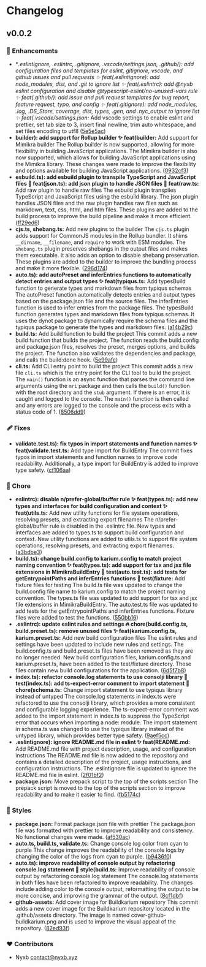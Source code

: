 # Changelog


## v0.0.2


### 🚀 Enhancements

  - **.eslintignore, .eslintrc, .gitignore, .vscode/settings.json, .github/*): add configuration files and templates for eslint, gitignore, vscode, and github issues and pull requests ✨ feat(.eslintignore): add node_modules, dist, and .git to ignore list ✨ feat(.eslintrc): add @nyxb eslint configuration and disable @typescript-eslint/no-unused-vars rule ✨ feat(.github/*): add issue and pull request templates for bug report, feature request, typo, and config ✨ feat(.gitignore): add node_modules, *.log, .DS_Store, coverage, dist, types, .gen, and .nyc_output to ignore list ✨ feat(.vscode/settings.json:** Add vscode settings to enable eslint and prettier, set tab size to 3, insert final newline, trim auto whitespace, and set files encoding to utf8 ([5e5e5ac](https://github.com/nyxblabs/buildkarium/commit/5e5e5ac))
  - **builder): add support for Rollup builder ✨ feat(builder:** Add support for Mimikra builder The Rollup builder is now supported, allowing for more flexibility in building JavaScript applications. The Mimikra builder is also now supported, which allows for building JavaScript applications using the Mimikra library. These changes were made to improve the flexibility and options available for building JavaScript applications. ([0932cf3](https://github.com/nyxblabs/buildkarium/commit/0932cf3))
  - **esbuild.ts): add esbuild plugin to transpile TypeScript and JavaScript files 🎉 feat(json.ts): add json plugin to handle JSON files 🎉 feat(raw.ts:** Add raw plugin to handle raw files The esbuild plugin transpiles TypeScript and JavaScript files using the esbuild library. The json plugin handles JSON files and the raw plugin handles raw files such as markdown, text, css, html, and htm files. These plugins are added to the build process to improve the build pipeline and make it more efficient. ([ff29ed6](https://github.com/nyxblabs/buildkarium/commit/ff29ed6))
  - **cjs.ts, shebang.ts:** Add new plugins to the builder The `cjs.ts` plugin adds support for CommonJS modules in the Rollup bundler. It shims `__dirname`, `__filename`, and `require` to work with ESM modules. The `shebang.ts` plugin preserves shebangs in the output files and makes them executable. It also adds an option to disable shebang preservation. These plugins are added to the builder to improve the bundling process and make it more flexible. ([296d174](https://github.com/nyxblabs/buildkarium/commit/296d174))
  - **auto.ts): add autoPreset and inferEntries functions to automatically detect entries and output types ✨ feat(typiqus.ts:** Add typesBuild function to generate types and markdown files from typiqus schemas The autoPreset function automatically detects entries and output types based on the package.json file and the source files. The inferEntries function is used to infer entries from the package files. The typesBuild function generates types and markdown files from typiqus schemas. It uses the dynot package to dynamically require the schema files and the typiqus package to generate the types and markdown files. ([a14b29c](https://github.com/nyxblabs/buildkarium/commit/a14b29c))
  - **build.ts:** Add build function to build the project This commit adds a new build function that builds the project. The function reads the build.config and package.json files, resolves the preset, merges options, and builds the project. The function also validates the dependencies and package, and calls the build:done hook. ([5e99afe](https://github.com/nyxblabs/buildkarium/commit/5e99afe))
  - **cli.ts:** Add CLI entry point to build the project This commit adds a new file `cli.ts` which is the entry point for the CLI tool to build the project. The `main()` function is an async function that parses the command line arguments using the `mri` package and then calls the `build()` function with the root directory and the `stub` argument. If there is an error, it is caught and logged to the console. The `main()` function is then called and any errors are logged to the console and the process exits with a status code of 1. ([8506dd9](https://github.com/nyxblabs/buildkarium/commit/8506dd9))

### 🩹 Fixes

  - **validate.test.ts): fix typos in import statements and function names ✨ feat(validate.test.ts:** Add type import for BuildEntry The commit fixes typos in import statements and function names to improve code readability. Additionally, a type import for BuildEntry is added to improve type safety. ([cf106aa](https://github.com/nyxblabs/buildkarium/commit/cf106aa))

### 🏡 Chore

  - **eslintrc): disable n/prefer-global/buffer rule ✨ feat(types.ts): add new types and interfaces for build configuration and context ✨ feat(utils.ts:** Add new utility functions for file system operations, resolving presets, and extracting export filenames The n/prefer-global/buffer rule is disabled in the .eslintrc file. New types and interfaces are added to types.ts to support build configuration and context. New utility functions are added to utils.ts to support file system operations, resolving presets, and extracting export filenames. ([a3bdbe3](https://github.com/nyxblabs/buildkarium/commit/a3bdbe3))
  - **build.ts): change build.config to karium.config to match project naming convention ✨ feat(types.ts): add support for tsx and jsx file extensions in MimikraBuildEntry 🔬 test(auto.test.ts): add tests for getEntrypointPaths and inferEntries functions 🔬 test(fixture:** Add fixture files for testing The build.ts file was updated to change the build.config file name to karium.config to match the project naming convention. The types.ts file was updated to add support for tsx and jsx file extensions in MimikraBuildEntry. The auto.test.ts file was updated to add tests for the getEntrypointPaths and inferEntries functions. Fixture files were added to test the functions. ([550bb16](https://github.com/nyxblabs/buildkarium/commit/550bb16))
  - **.eslintrc): update eslint rules and settings 🔥 chore(build.config.ts, build.preset.ts): remove unused files ✨ feat(karium.config.ts, karium.preset.ts:** Add new build configuration files The eslint rules and settings have been updated to include new rules and settings. The build.config.ts and build.preset.ts files have been removed as they are no longer needed. New build configuration files, karium.config.ts and karium.preset.ts, have been added to the test/fixture directory. These files contain new build configurations for the application. ([6d5f7b8](https://github.com/nyxblabs/buildkarium/commit/6d5f7b8))
  - **index.ts): refactor console.log statements to use consolji library 🚨 test(index.ts): add ts-expect-error comment to import statement 🔧 chore(schema.ts:** Change import statement to use typiqus library instead of untyped The console.log statements in index.ts were refactored to use the consolji library, which provides a more consistent and configurable logging experience. The ts-expect-error comment was added to the import statement in index.ts to suppress the TypeScript error that occurs when importing a node: module. The import statement in schema.ts was changed to use the typiqus library instead of the untyped library, which provides better type safety. ([9aef5cc](https://github.com/nyxblabs/buildkarium/commit/9aef5cc))
  - **.eslintignore): ignore README.md file in eslint ✨ feat(README.md:** Add README.md file with project description, usage, and configuration instructions The README.md file is now added to the repository and contains a detailed description of the project, usage instructions, and configuration instructions. The .eslintignore file is updated to ignore the README.md file in eslint. ([2f01bf2](https://github.com/nyxblabs/buildkarium/commit/2f01bf2))
  - **package.json:** Move prepack script to the top of the scripts section The prepack script is moved to the top of the scripts section to improve readability and to make it easier to find. ([fb5174c](https://github.com/nyxblabs/buildkarium/commit/fb5174c))

### 🎨 Styles

  - **package.json:** Format package.json file with prettier The package.json file was formatted with prettier to improve readability and consistency. No functional changes were made. ([af530ac](https://github.com/nyxblabs/buildkarium/commit/af530ac))
  - **auto.ts, build.ts, validate.ts:** Change console log color from cyan to purple This change improves the readability of the console logs by changing the color of the logs from cyan to purple. ([b9436f0](https://github.com/nyxblabs/buildkarium/commit/b9436f0))
  - **auto.ts): improve readability of console output by refactoring console.log statement 🎨 style(build.ts:** Improve readability of console output by refactoring console.log statement The console.log statements in both files have been refactored to improve readability. The changes include adding color to the console output, reformatting the output to be more concise, and improving the grammar of the output. ([8cf1dbf](https://github.com/nyxblabs/buildkarium/commit/8cf1dbf))
  - **github-assets:** Add cover image for Buildkarium repository This commit adds a new cover image for the Buildkarium repository located in the .github/assets directory. The image is named cover-github-buildkarium.png and is used to improve the visual appeal of the repository. ([82ed93f](https://github.com/nyxblabs/buildkarium/commit/82ed93f))

### ❤️  Contributors

- Nyxb <contact@nyxb.xyz>

